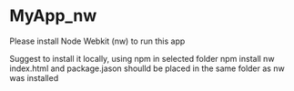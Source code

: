 # MyApp_nw

Please install Node Webkit (nw) to run this app

Suggest to install it locally, using npm in selected folder
npm install nw
index.html and package.jason shoulld be placed in the same folder as nw was installed
